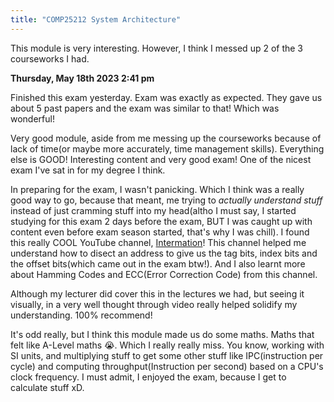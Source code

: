 ```yaml
---
title: "COMP25212 System Architecture"
---
```

This module is very interesting. However, I think I messed up 2 of the 3 courseworks I had.    

**Thursday, May 18th 2023
2:41 pm**

Finished this exam yesterday. Exam was exactly as expected. They gave us about 5 past papers and the exam was similar to that! Which was wonderful!  

Very good module, aside from me messing up the courseworks because of lack of time(or maybe more accurately, time management skills). Everything else is GOOD! Interesting content and very good exam! One of the nicest exam I've sat in for my degree I think.  

In preparing for the exam, I wasn't panicking. Which I think was a really good way to go, because that meant, me trying to *actually understand stuff*   instead of just cramming stuff into my head(altho I must say, I started studying for this exam 2 days before the exam, BUT I was caught up with content even before exam season started, that's why I was chill). I found this really COOL YouTube channel, [Intermation](https://www.youtube.com/@Intermation)! This channel helped me understand how to disect an address to give us the tag bits, index bits and the offset bits(which came out in the exam btw!). And I also learnt more about Hamming Codes and ECC(Error Correction Code) from this channel.  

Although my lecturer did cover this in the lectures we had, but seeing it visually, in a very well thought  through video really helped solidify my understanding. 100% recommend!  

It's odd really, but I think this module made us do some maths. Maths that felt like A-Level maths :sob:. Which I really really miss. You know, working with SI units, and multiplying stuff to get some other stuff like IPC(instruction per cycle) and computing throughput(Instruction per second) based on a CPU's clock frequency. I must admit, I enjoyed the exam, because I get to calculate stuff xD.  